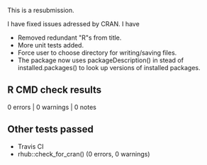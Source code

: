 This is a resubmission.

I have fixed issues adressed by  CRAN. I have
- Removed redundant "R"s from title.
- More unit tests added.
- Force user to choose directory for writing/saving files.
- The package now uses packageDescription() in stead of installed.packages() to
look up versions of installed packages.

## R CMD check results
0 errors | 0 warnings | 0 notes

## Other tests passed
- Travis CI
- rhub::check_for_cran() (0 errors, 0 warnings)